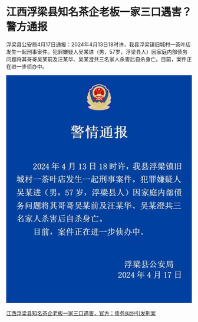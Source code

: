 # 江西浮梁县知名茶企老板一家三口遇害？警方通报

浮梁县公安局4月17日通报：2024年4月13日18时许，我县浮梁镇旧城村一茶叶店发生一起刑事案件。犯罪嫌疑人吴某进（男，57岁，浮梁县人）因家庭内部债务问题将其哥哥吴某前及汪某华、吴某澄共三名家人杀害后自杀身亡。目前，案件正在进一步侦办中。

![45433df09b34b63c22accb1bb42713f9.jpg](https://raw.githubusercontent.com/qqhsx/qqnews_image/main/2024/04/17/江西浮梁县知名茶企老板一家三口遇害？警方通报/45433df09b34b63c22accb1bb42713f9.jpg)

[江西浮梁县知名茶企老板一家三口遇害，官方：债务纠纷引发刑案](https://news.qq.com/rain/a/20240417A04CH000)

